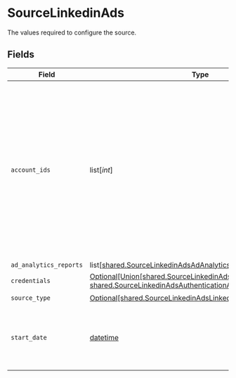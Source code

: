 # SourceLinkedinAds

The values required to configure the source.


## Fields

| Field                                                                                                                                                                                                                                                                                                                                 | Type                                                                                                                                                                                                                                                                                                                                  | Required                                                                                                                                                                                                                                                                                                                              | Description                                                                                                                                                                                                                                                                                                                           | Example                                                                                                                                                                                                                                                                                                                               |
| ------------------------------------------------------------------------------------------------------------------------------------------------------------------------------------------------------------------------------------------------------------------------------------------------------------------------------------- | ------------------------------------------------------------------------------------------------------------------------------------------------------------------------------------------------------------------------------------------------------------------------------------------------------------------------------------- | ------------------------------------------------------------------------------------------------------------------------------------------------------------------------------------------------------------------------------------------------------------------------------------------------------------------------------------- | ------------------------------------------------------------------------------------------------------------------------------------------------------------------------------------------------------------------------------------------------------------------------------------------------------------------------------------- | ------------------------------------------------------------------------------------------------------------------------------------------------------------------------------------------------------------------------------------------------------------------------------------------------------------------------------------- |
| `account_ids`                                                                                                                                                                                                                                                                                                                         | list[*int*]                                                                                                                                                                                                                                                                                                                           | :heavy_minus_sign:                                                                                                                                                                                                                                                                                                                    | Specify the account IDs to pull data from, separated by a space. Leave this field empty if you want to pull the data from all accounts accessible by the authenticated user. See the <a href="https://www.linkedin.com/help/linkedin/answer/a424270/find-linkedin-ads-account-details?lang=en">LinkedIn docs</a> to locate these IDs. |                                                                                                                                                                                                                                                                                                                                       |
| `ad_analytics_reports`                                                                                                                                                                                                                                                                                                                | list[[shared.SourceLinkedinAdsAdAnalyticsReportConfiguration](undefined/models/shared/sourcelinkedinadsadanalyticsreportconfiguration.md)]                                                                                                                                                                                            | :heavy_minus_sign:                                                                                                                                                                                                                                                                                                                    | N/A                                                                                                                                                                                                                                                                                                                                   |                                                                                                                                                                                                                                                                                                                                       |
| `credentials`                                                                                                                                                                                                                                                                                                                         | [Optional[Union[shared.SourceLinkedinAdsAuthenticationOAuth20, shared.SourceLinkedinAdsAuthenticationAccessToken]]](undefined/models/shared/sourcelinkedinadsauthentication.md)                                                                                                                                                       | :heavy_minus_sign:                                                                                                                                                                                                                                                                                                                    | N/A                                                                                                                                                                                                                                                                                                                                   |                                                                                                                                                                                                                                                                                                                                       |
| `source_type`                                                                                                                                                                                                                                                                                                                         | [Optional[shared.SourceLinkedinAdsLinkedinAds]](undefined/models/shared/sourcelinkedinadslinkedinads.md)                                                                                                                                                                                                                              | :heavy_check_mark:                                                                                                                                                                                                                                                                                                                    | N/A                                                                                                                                                                                                                                                                                                                                   |                                                                                                                                                                                                                                                                                                                                       |
| `start_date`                                                                                                                                                                                                                                                                                                                          | [datetime](https://docs.python.org/3/library/datetime.html#datetime-objects)                                                                                                                                                                                                                                                          | :heavy_check_mark:                                                                                                                                                                                                                                                                                                                    | UTC date in the format YYYY-MM-DD. Any data before this date will not be replicated.                                                                                                                                                                                                                                                  | 2021-05-17                                                                                                                                                                                                                                                                                                                            |